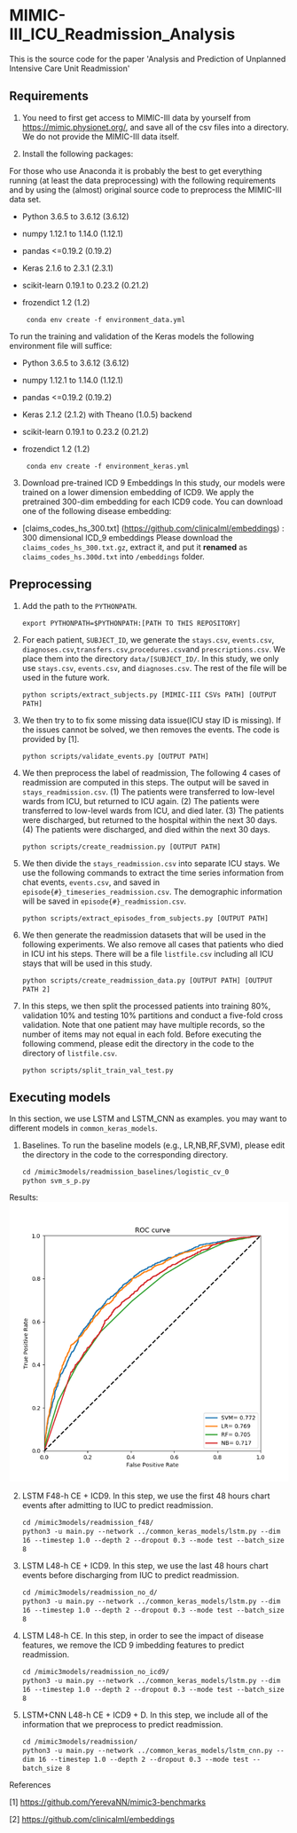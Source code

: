 # MIMIC-III_ICU_Readmission_Analysis
This is the source code for the paper 'Analysis and Prediction of Unplanned Intensive Care Unit Readmission'

## Requirements

1. You need to first get access to MIMIC-III data by  yourself from https://mimic.physionet.org/, and save all of the csv files into a directory.
We do not provide the MIMIC-III data itself.

2. Install the following packages:

For those who use Anaconda it is probably the best to get everything running (at least the data preprocessing) with the following requirements and by using the (almost) original source code to preprocess the MIMIC-III data set.

- Python 3.6.5 to 3.6.12 (3.6.12)
- numpy 1.12.1 to 1.14.0 (1.12.1)
- pandas <=0.19.2 (0.19.2)
- Keras 2.1.6 to 2.3.1 (2.3.1)
- scikit-learn 0.19.1 to 0.23.2 (0.21.2)
- frozendict 1.2 (1.2)

       conda env create -f environment_data.yml

To run the training and validation of the Keras models the following environment file will suffice:

- Python 3.6.5 to 3.6.12 (3.6.12)
- numpy 1.12.1 to 1.14.0 (1.12.1)
- pandas <=0.19.2 (0.19.2)
- Keras 2.1.2 (2.1.2) with Theano (1.0.5) backend
- scikit-learn 0.19.1 to 0.23.2 (0.21.2)
- frozendict 1.2 (1.2)

       conda env create -f environment_keras.yml
       
3. Download pre-trained ICD 9 Embeddings
In this study, our models were trained on a lower dimension embedding of ICD9. We apply the pretrained 300-dim embedding for each ICD9 code. You can download one of the following disease embedding:
- [claims_codes_hs_300.txt] (https://github.com/clinicalml/embeddings) : 300 dimensional ICD_9 embeddings
Please download the `claims_codes_hs_300.txt.gz`, extract it, and put it __renamed__ as `claims_codes_hs.300d.txt` into `/embeddings` folder.


## Preprocessing
1. Add the path to the `PYTHONPATH`.

       export PYTHONPATH=$PYTHONPATH:[PATH TO THIS REPOSITORY]


2. For each patient, `SUBJECT_ID`, we generate the `stays.csv`, `events.csv`, `diagnoses.csv`,`transfers.csv`,`procedures.csv`and `prescriptions.csv`. We place them into the directory `data/[SUBJECT_ID/`. In this study, we only use `stays.csv`, `events.csv`, and `diagnoses.csv`. The rest of the file will be used in the future work.

       python scripts/extract_subjects.py [MIMIC-III CSVs PATH] [OUTPUT PATH]

3. We then try to to fix some missing data issue(ICU stay ID is missing). If the issues cannot be solved, we then removes the events. The code is provided by [1].


       python scripts/validate_events.py [OUTPUT PATH]
       
4. We then preprocess the label of readmission, The following 4 cases of readmission are computed in this steps. The output will be saved in `stays_readmission.csv`.
(1) The patients were transferred to low-level wards from ICU, but returned to ICU again.
(2) The patients were transferred to low-level wards from ICU, and died later.
(3) The patients were discharged, but returned to the hospital within the next 30 days.
(4) The patients were discharged, and died within the next 30 days. 

       python scripts/create_readmission.py [OUTPUT PATH]


5. We then divide the `stays_readmission.csv` into separate ICU stays. We use the following commands to extract the time series information from chat events, `events.csv`, and saved in `episode{#}_timeseries_readmission.csv`. The demographic information will be saved in `episode{#}_readmission.csv`.

       python scripts/extract_episodes_from_subjects.py [OUTPUT PATH]

6. We then generate the readmission datasets that will be used in the following experiments. We also remove all cases that patients who died in ICU int his steps. There will be a file `listfile.csv` including all ICU stays that will be used in this study.

       python scripts/create_readmission_data.py [OUTPUT PATH] [OUTPUT PATH 2]

7. In this steps, we then split the processed patients into training 80%, validation 10% and testing 10% partitions and conduct a five-fold cross validation. Note that one patient may have multiple records, so the number of items may not equal in each fold. Before executing the following commend, please edit the directory in the code to the directory of `listfile.csv`.

       python scripts/split_train_val_test.py

## Executing models
In this section, we use LSTM and LSTM_CNN as examples. you may want to different models in `common_keras_models`.

1. Baselines. To run the baseline models (e.g., LR,NB,RF,SVM), please edit the directory in the code to the corresponding directory.

       cd /mimic3models/readmission_baselines/logistic_cv_0
       python svm_s_p.py
       
Results:
![AUROC Plot](/mimic3-readmission/mimic3models/readmission_baselines/logistic_cv_0/ROC0.png)

2. LSTM F48-h CE + ICD9. In this step, we use the first 48 hours chart events after admitting to IUC to predict readmission.

       cd /mimic3models/readmission_f48/
       python3 -u main.py --network ../common_keras_models/lstm.py --dim 16 --timestep 1.0 --depth 2 --dropout 0.3 --mode test --batch_size 8 

3. LSTM L48-h CE + ICD9. In this step, we use the last 48 hours chart events before discharging from IUC to predict readmission.

       cd /mimic3models/readmission_no_d/
       python3 -u main.py --network ../common_keras_models/lstm.py --dim 16 --timestep 1.0 --depth 2 --dropout 0.3 --mode test --batch_size 8 

4. LSTM L48-h CE. In this step, in order to see the impact of disease features, we remove the ICD 9 imbedding features to predict readmission.

       cd /mimic3models/readmission_no_icd9/
       python3 -u main.py --network ../common_keras_models/lstm.py --dim 16 --timestep 1.0 --depth 2 --dropout 0.3 --mode test --batch_size 8 

5. LSTM+CNN L48-h CE + ICD9 + D. In this step, we include all of the information that we preprocess to predict readmission.
	
       cd /mimic3models/readmission/
       python3 -u main.py --network ../common_keras_models/lstm_cnn.py --dim 16 --timestep 1.0 --depth 2 --dropout 0.3 --mode test --batch_size 8 

References

[1] https://github.com/YerevaNN/mimic3-benchmarks

[2] https://github.com/clinicalml/embeddings
